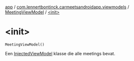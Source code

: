 [app](../../index.md) / [com.lennertbontinck.carmeetsandroidapp.viewmodels](../index.md) / [MeetingViewModel](index.md) / [&lt;init&gt;](./-init-.md)

# &lt;init&gt;

`MeetingViewModel()`

Een [InjectedViewModel](../../com.lennertbontinck.carmeetsandroidapp.bases/-injected-view-model/index.md) klasse die alle meetings bevat.

